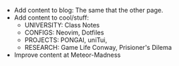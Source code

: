 - Add content to blog: The same that the other page.
- Add content to cool/stuff:
  - UNIVERSITY: Class Notes
  - CONFIGS: Neovim, Dotfiles
  - PROJECTS: PONGAI, uniTui, 
  - RESEARCH: Game Life Conway, Prisioner's Dilema
- Improve content at Meteor-Madness
